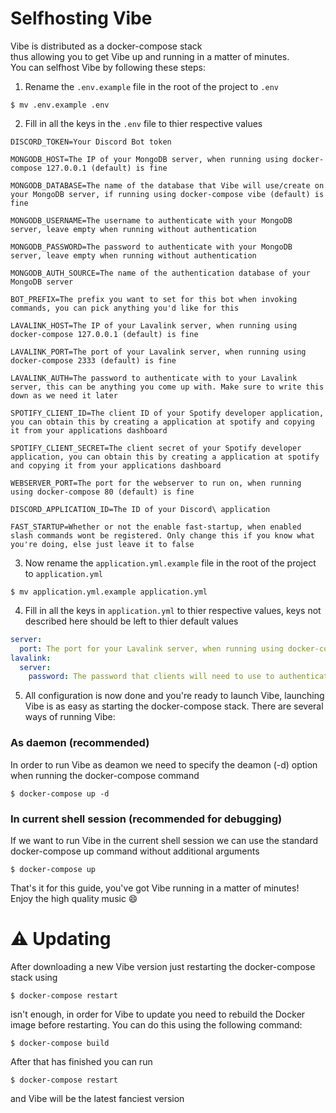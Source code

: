 # Selfhosting Vibe
Vibe is distributed as a docker-compose stack \
thus allowing you to get Vibe up and running in a matter of minutes. \
You can selfhost Vibe by following these steps:

1. Rename the `.env.example` file in the root of the project to `.env`
```shell
$ mv .env.example .env
```

2. Fill in all the keys in the `.env` file to thier respective values
```
DISCORD_TOKEN=Your Discord Bot token

MONGODB_HOST=The IP of your MongoDB server, when running using docker-compose 127.0.0.1 (default) is fine

MONGODB_DATABASE=The name of the database that Vibe will use/create on your MongoDB server, if running using docker-compose vibe (default) is fine

MONGODB_USERNAME=The username to authenticate with your MongoDB server, leave empty when running without authentication

MONGODB_PASSWORD=The password to authenticate with your MongoDB server, leave empty when running without authentication

MONGODB_AUTH_SOURCE=The name of the authentication database of your MongoDB server

BOT_PREFIX=The prefix you want to set for this bot when invoking commands, you can pick anything you'd like for this

LAVALINK_HOST=The IP of your Lavalink server, when running using docker-compose 127.0.0.1 (default) is fine

LAVALINK_PORT=The port of your Lavalink server, when running using docker-compose 2333 (default) is fine

LAVALINK_AUTH=The password to authenticate with to your Lavalink server, this can be anything you come up with. Make sure to write this down as we need it later

SPOTIFY_CLIENT_ID=The client ID of your Spotify developer application, you can obtain this by creating a application at spotify and copying it from your applications dashboard

SPOTIFY_CLIENT_SECRET=The client secret of your Spotify developer application, you can obtain this by creating a application at spotify and copying it from your applications dashboard

WEBSERVER_PORT=The port for the webserver to run on, when running using docker-compose 80 (default) is fine

DISCORD_APPLICATION_ID=The ID of your Discord\ application

FAST_STARTUP=Whether or not the enable fast-startup, when enabled slash commands wont be registered. Only change this if you know what you're doing, else just leave it to false
```

3. Now rename the `application.yml.example` file in the root of the project to `application.yml`
```shell
$ mv application.yml.example application.yml
```

4. Fill in all the keys in `application.yml` to thier respective values, keys not described here should be left to thier default values
```yml
server:
  port: The port for your Lavalink server, when running using docker-compose leave this to 2333 (default)
lavalink:
  server:
    password: The password that clients will need to use to authenticate to the Lavalink server, set this to the password you chose in step 2
```

5. All configuration is now done and you're ready to launch Vibe, launching Vibe is as easy as starting the docker-compose stack. There are several ways of running Vibe:

### As daemon (recommended)
In order to run Vibe as deamon we need to specify the deamon (-d) option when running the docker-compose command
```shell
$ docker-compose up -d
```

### In current shell session (recommended for debugging)
If we want to run Vibe in the current shell session we can use the standard docker-compose up command without additional arguments
```shell
$ docker-compose up
```

That's it for this guide, you've got Vibe running in a matter of minutes! \
Enjoy the high quality music :smile:

# :warning: Updating
After downloading a new Vibe version just restarting the docker-compose stack using
```shell
$ docker-compose restart
```
isn't enough, in order for Vibe to update you need to rebuild the Docker image before restarting. You can do this using the following command:
```shell
$ docker-compose build
```
After that has finished you can run
```shell
$ docker-compose restart
```
and Vibe will be the latest fanciest version